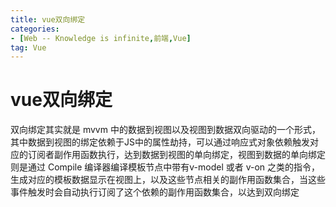 ```yaml
---
title: vue双向绑定
categories: 
- [Web -- Knowledge is infinite,前端,Vue]
tag: Vue
---
```

# vue双向绑定
双向绑定其实就是 mvvm 中的数据到视图以及视图到数据双向驱动的一个形式，其中数据到视图的绑定依赖于JS中的属性劫持，可以通过响应式对象依赖触发对应的订阅者副作用函数执行，达到数据到视图的单向绑定，视图到数据的单向绑定则是通过 Compile 编译器编译模板节点中带有v-model 或者 v-on 之类的指令，生成对应的模板数据显示在视图上，以及这些节点相关的副作用函数集合，当这些事件触发时会自动执行订阅了这个依赖的副作用函数集合，以达到双向绑定
